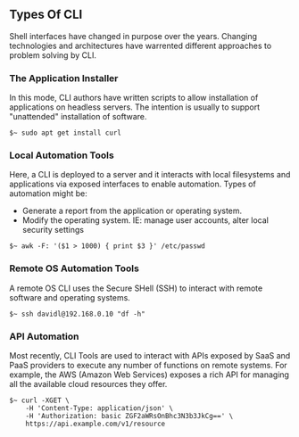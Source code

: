 ## Types Of CLI

Shell interfaces have changed in purpose over the years. Changing technologies and architectures have warrented different approaches to problem solving by CLI.

### The Application Installer

In this mode, CLI authors have written scripts to allow installation of applications on headless servers. The intention is usually to support "unattended" installation of software.

```
$~ sudo apt get install curl
```

### Local Automation Tools

Here, a CLI is deployed to a server and it interacts with local filesystems and applications via exposed interfaces to enable automation. Types of automation might be:

* Generate a report from the application or operating system.
* Modify the operating system. IE: manage user accounts, alter local security settings

```
$~ awk -F: '($1 > 1000) { print $3 }' /etc/passwd
```

### Remote OS Automation Tools

A remote OS CLI uses the Secure SHell \(SSH\) to interact with remote software and operating systems.


```
$~ ssh davidl@192.168.0.10 "df -h"
```

### API Automation

Most recently, CLI Tools are used to interact with APIs exposed by SaaS and PaaS providers to execute any number of functions on remote systems. For example, the AWS \(Amazon Web Services\) exposes a rich API for managing all the available cloud resources they offer.

```
$~ curl -XGET \
    -H 'Content-Type: application/json' \
    -H 'Authorization: basic ZGF2aWRsOnBhc3N3b3JkCg==' \
    https://api.example.com/v1/resource
```



